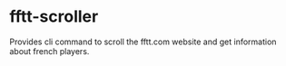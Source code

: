 fftt-scroller
=============

Provides cli command to scroll the fftt.com website and get information about french players.
